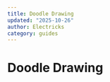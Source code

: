 ```yaml
---
title: Doodle Drawing
updated: "2025-10-26"
author: Electricks
category: guides
---
```


# Doodle Drawing

